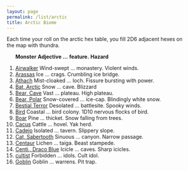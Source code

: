 ```yaml
---
layout: page
permalink: /list/arctic
title: Arctic Biome
---
```


Each time your roll on the arctic hex table, you fill 2D6 adjacent hexes on the map with thundra.
<br>

&nbsp; &nbsp; &nbsp; <span class="a">**Monster**</span> <span class="bb">**Adjective ...**</span> <span class="cc">**feature.**</span> **Hazard**

1. <span class="a">[Airwalker](/monsters/airwalker)</span> <span class="b">Wind-swept ...</span>  <span class="c">monastery.</span> <span class="d">Violent winds.</span>
1. <span class="a">[Arassas](/monsters/arassas)</span> <span class="b">Ice ...</span>  <span class="c">crags.</span> <span class="d">Crumbling ice bridge.</span>
1. <span class="a">[Athach](/monsters/athach)</span> <span class="b">Mist-cloaked ...</span>  <span class="c">loch.</span> <span class="d">Fissure bursting with power.</span>
1. <span class="a">[Bat, Arctic](/monsters/bat-arctic)</span> <span class="b">Snow ...</span>  <span class="c">cave.</span> <span class="d">Blizzard</span>
1. <span class="a">[Bear, Cave](/monsters/bear-cave)</span> <span class="b">Vast ...</span>  <span class="c">plateau.</span> <span class="d">High plateau.</span>
1. <span class="a">[Bear, Polar](/monsters/bear-polar)</span> <span class="b">Snow-covered ...</span>  <span class="c">ice-cap.</span> <span class="d">Blindingly white snow.</span>
1. <span class="a">[Bestial Terror](/monsters/bestial-terror)</span> <span class="b">Desolated ...</span>  <span class="c">battlesite.</span> <span class="d">Spooky winds.</span>
1. <span class="a">[Bird](/monsters/bird)</span> <span class="b">Coastal ...</span>  <span class="c">bird colony.</span> <span class="d">1D10 nervous flocks of bird.</span>
1. <span class="a">[Boar](/monsters/boar)</span> <span class="b">Pine ...</span>  <span class="c">thicket.</span> <span class="d">Snow falling from trees.</span>
1. <span class="a">[Cacus](/monsters/cacus)</span> <span class="b">Cattle ...</span>  <span class="c">hovel.</span> <span class="d">Yak herd.</span>
1. <span class="a">[Cadejo](/monsters/cadejo)</span> <span class="b">Isolated ...</span>  <span class="c">tavern.</span> <span class="d">Slippery slope.</span>
1. <span class="a">[Cat, Sabertooth](/monsters/cat-sabertooth)</span> <span class="b">Sinuous ...</span>  <span class="c">canyon.</span> <span class="d">Narrow passage.</span>
1. <span class="a">[Centaur](/monsters/centaur)</span> <span class="b">Lichen ...</span>  <span class="c">taiga.</span> <span class="d">Beast stampede.</span>
1. <span class="a">[Centi., Draco Blue](/monsters/centipede-dracopede-blue)</span> <span class="b">Icicle ...</span>  <span class="c">caves.</span> <span class="d">Sharp icicles.</span>
1. <span class="a">[cultist](/monsters/cultist)</span> <span class="b">Forbidden ...</span>  <span class="c">idols.</span> <span class="d">Cult idol.</span>
1. <span class="a">[Goblin](/monsters/goblin)</span> <span class="b">Goblin ...</span>  <span class="c">warrens.</span> <span class="d">Pit trap.</span>
